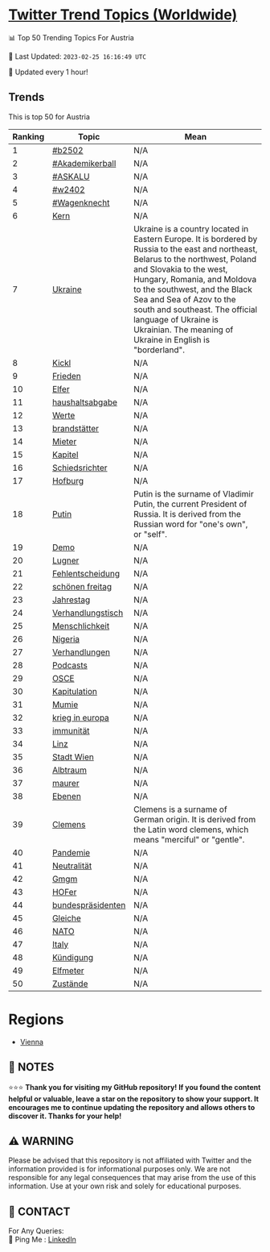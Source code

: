 [Twitter Trend Topics (Worldwide)](https://github.com/ErcinDedeoglu/Twitter-Trend-Topics)
==========


📊 Top 50 Trending Topics For Austria

📆 Last Updated: `2023-02-25 16:16:49 UTC`

🔧 Updated every 1 hour!


## Trends

This is top 50 for Austria

| Ranking | Topic | Mean |
| ------- | ------------ | ------------ |
| 1 | [#b2502](http://twitter.com/search?q=%23b2502) | N/A |
| 2 | [#Akademikerball](http://twitter.com/search?q=%23Akademikerball) | N/A |
| 3 | [#ASKALU](http://twitter.com/search?q=%23ASKALU) | N/A |
| 4 | [#w2402](http://twitter.com/search?q=%23w2402) | N/A |
| 5 | [#Wagenknecht](http://twitter.com/search?q=%23Wagenknecht) | N/A |
| 6 | [Kern](http://twitter.com/search?q=Kern) | N/A |
| 7 | [Ukraine](http://twitter.com/search?q=Ukraine) | Ukraine is a country located in Eastern Europe. It is bordered by Russia to the east and northeast, Belarus to the northwest, Poland and Slovakia to the west, Hungary, Romania, and Moldova to the southwest, and the Black Sea and Sea of Azov to the south and southeast. The official language of Ukraine is Ukrainian. The meaning of Ukraine in English is "borderland". |
| 8 | [Kickl](http://twitter.com/search?q=Kickl) | N/A |
| 9 | [Frieden](http://twitter.com/search?q=Frieden) | N/A |
| 10 | [Elfer](http://twitter.com/search?q=Elfer) | N/A |
| 11 | [haushaltsabgabe](http://twitter.com/search?q=haushaltsabgabe) | N/A |
| 12 | [Werte](http://twitter.com/search?q=Werte) | N/A |
| 13 | [brandstätter](http://twitter.com/search?q=brandst%c3%a4tter) | N/A |
| 14 | [Mieter](http://twitter.com/search?q=Mieter) | N/A |
| 15 | [Kapitel](http://twitter.com/search?q=Kapitel) | N/A |
| 16 | [Schiedsrichter](http://twitter.com/search?q=Schiedsrichter) | N/A |
| 17 | [Hofburg](http://twitter.com/search?q=Hofburg) | N/A |
| 18 | [Putin](http://twitter.com/search?q=Putin) | Putin is the surname of Vladimir Putin, the current President of Russia. It is derived from the Russian word for "one's own", or "self". |
| 19 | [Demo](http://twitter.com/search?q=Demo) | N/A |
| 20 | [Lugner](http://twitter.com/search?q=Lugner) | N/A |
| 21 | [Fehlentscheidung](http://twitter.com/search?q=Fehlentscheidung) | N/A |
| 22 | [schönen freitag](http://twitter.com/search?q=sch%c3%b6nen+freitag) | N/A |
| 23 | [Jahrestag](http://twitter.com/search?q=Jahrestag) | N/A |
| 24 | [Verhandlungstisch](http://twitter.com/search?q=Verhandlungstisch) | N/A |
| 25 | [Menschlichkeit](http://twitter.com/search?q=Menschlichkeit) | N/A |
| 26 | [Nigeria](http://twitter.com/search?q=Nigeria) | N/A |
| 27 | [Verhandlungen](http://twitter.com/search?q=Verhandlungen) | N/A |
| 28 | [Podcasts](http://twitter.com/search?q=Podcasts) | N/A |
| 29 | [OSCE](http://twitter.com/search?q=OSCE) | N/A |
| 30 | [Kapitulation](http://twitter.com/search?q=Kapitulation) | N/A |
| 31 | [Mumie](http://twitter.com/search?q=Mumie) | N/A |
| 32 | [krieg in europa](http://twitter.com/search?q=krieg+in+europa) | N/A |
| 33 | [immunität](http://twitter.com/search?q=immunit%c3%a4t) | N/A |
| 34 | [Linz](http://twitter.com/search?q=Linz) | N/A |
| 35 | [Stadt Wien](http://twitter.com/search?q=Stadt+Wien) | N/A |
| 36 | [Albtraum](http://twitter.com/search?q=Albtraum) | N/A |
| 37 | [maurer](http://twitter.com/search?q=maurer) | N/A |
| 38 | [Ebenen](http://twitter.com/search?q=Ebenen) | N/A |
| 39 | [Clemens](http://twitter.com/search?q=Clemens) | Clemens is a surname of German origin. It is derived from the Latin word clemens, which means "merciful" or "gentle". |
| 40 | [Pandemie](http://twitter.com/search?q=Pandemie) | N/A |
| 41 | [Neutralität](http://twitter.com/search?q=Neutralit%c3%a4t) | N/A |
| 42 | [Gmgm](http://twitter.com/search?q=Gmgm) | N/A |
| 43 | [HOFer](http://twitter.com/search?q=HOFer) | N/A |
| 44 | [bundespräsidenten](http://twitter.com/search?q=bundespr%c3%a4sidenten) | N/A |
| 45 | [Gleiche](http://twitter.com/search?q=Gleiche) | N/A |
| 46 | [NATO](http://twitter.com/search?q=NATO) | N/A |
| 47 | [Italy](http://twitter.com/search?q=Italy) | N/A |
| 48 | [Kündigung](http://twitter.com/search?q=K%c3%bcndigung) | N/A |
| 49 | [Elfmeter](http://twitter.com/search?q=Elfmeter) | N/A |
| 50 | [Zustände](http://twitter.com/search?q=Zust%c3%a4nde) | N/A |



# Regions

* [Vienna](</Austria/Vienna.md>)



## 📝 NOTES

⭐⭐⭐ **Thank you for visiting my GitHub repository! If you found the content helpful or valuable, leave a star on the repository to show your support. It encourages me to continue updating the repository and allows others to discover it. Thanks for your help!**


## ⚠️ WARNING

Please be advised that this repository is not affiliated with Twitter and the information provided is for informational purposes only. We are not responsible for any legal consequences that may arise from the use of this information. Use at your own risk and solely for educational purposes.


## 📨 CONTACT

 For Any Queries:  
            🏓 Ping Me : [LinkedIn](https://www.linkedin.com/in/ercindedeoglu/)
